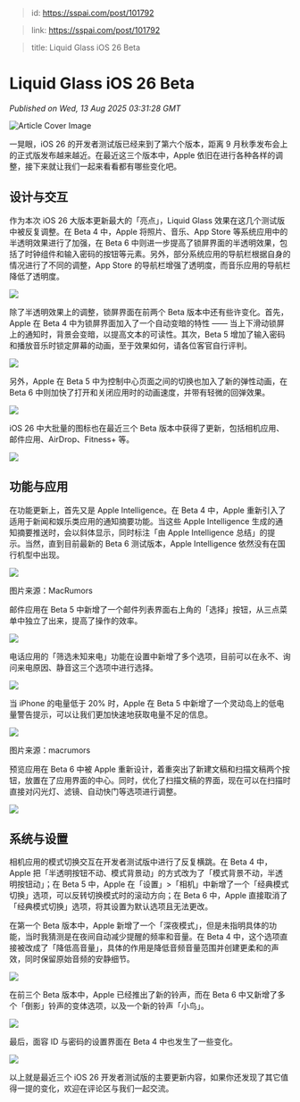 > id: https://sspai.com/post/101792

> link: https://sspai.com/post/101792

> title: Liquid Glass iOS 26 Beta

# Liquid Glass iOS 26 Beta
_Published on Wed, 13 Aug 2025 03:31:28 GMT_

![Article Cover Image](https://cdnfile.sspai.com/2025/8/13/article/cfe5cd91-16ba-2031-d02a-23a3fd089d7b.jpeg)  

一晃眼，iOS 26 的开发者测试版已经来到了第六个版本，距离 9 月秋季发布会上的正式版发布越来越近。在最近这三个版本中，Apple 依旧在进行各种各样的调整，接下来就让我们一起来看看都有哪些变化吧。

设计与交互
-----

作为本次 iOS 26 大版本更新最大的「亮点」，Liquid Glass 效果在这几个测试版中被反复调整。在 Beta 4 中，Apple 将照片、音乐、App Store 等系统应用中的半透明效果进行了加强，在 Beta 6 中则进一步提高了锁屏界面的半透明效果，包括了时钟组件和输入密码的按钮等元素。另外，部分系统应用的导航栏根据自身的情况进行了不同的调整，App Store 的导航栏增强了透明度，而音乐应用的导航栏降低了透明度。

![](https://cdnfile.sspai.com/2025/08/12/d3a327763b29ae3da83adc702017a80d.JPEG?imageView2/2/w/1120/q/90/interlace/1/ignore-error/1/format/webp)

除了半透明效果上的调整，锁屏界面在前两个 Beta 版本中还有些许变化。首先，Apple 在 Beta 4 中为锁屏界面加入了一个自动变暗的特性 —— 当上下滑动锁屏上的通知时，背景会变暗，以提高文本的可读性。其次，Beta 5 增加了输入密码和播放音乐时锁定屏幕的动画，至于效果如何，请各位客官自行评判。

![](https://cdnfile.sspai.com/2025/08/12/ccde8a199d2622cf88f3f40f5459d4b3.gif)

另外，Apple 在 Beta 5 中为控制中心页面之间的切换也加入了新的弹性动画，在 Beta 6 中则加快了打开和关闭应用时的动画速度，并带有轻微的回弹效果。

![](https://cdnfile.sspai.com/2025/08/12/28d76b5bb6cf2dcfbc78384cd1182f06.gif)

iOS 26 中大批量的图标也在最近三个 Beta 版本中获得了更新，包括相机应用、邮件应用、AirDrop、Fitness+ 等。

![](https://cdnfile.sspai.com/2025/08/12/922d02ebb69942f3ec1357d8582e770b.JPEG?imageView2/2/w/1120/q/90/interlace/1/ignore-error/1/format/webp)

功能与应用
-----

在功能更新上，首先又是 Apple Intelligence。在 Beta 4 中，Apple 重新引入了适用于新闻和娱乐类应用的通知摘要功能。当这些 Apple Intelligence 生成的通知摘要推送时，会以斜体显示，同时标注「由 Apple Intelligence 总结」的提示。当然，直到目前最新的 Beta 6 测试版本，Apple Intelligence 依然没有在国行机型中出现。

![](https://cdnfile.sspai.com/2025/08/12/4b2f9df6f87f0afff860032804c030d9.jpg?imageView2/2/w/1120/q/90/interlace/1/ignore-error/1/format/webp)

图片来源：MacRumors

邮件应用在 Beta 5 中新增了一个邮件列表界面右上角的「选择」按钮，从三点菜单中独立了出来，提高了操作的效率。

![](https://cdnfile.sspai.com/2025/08/12/bf687b1431980f692a33978700625fd7.JPEG?imageView2/2/w/1120/q/90/interlace/1/ignore-error/1/format/webp)

电话应用的「筛选未知来电」功能在设置中新增了多个选项，目前可以在永不、询问来电原因、静音这三个选项中进行选择。

![](https://cdnfile.sspai.com/2025/08/12/00839611a8bfb11f83bb09d7c04690c2.jpeg?imageView2/2/w/1120/q/90/interlace/1/ignore-error/1/format/webp)

当 iPhone 的电量低于 20% 时，Apple 在 Beta 5 中新增了一个灵动岛上的低电量警告提示，可以让我们更加快速地获取电量不足的信息。

![](https://cdnfile.sspai.com/2025/08/12/0f11e424eec0dd7e79726e95d4be1166.jpg?imageView2/2/w/1120/q/90/interlace/1/ignore-error/1/format/webp)

图片来源：macrumors

预览应用在 Beta 6 中被 Apple 重新设计，着重突出了新建文稿和扫描文稿两个按钮，放置在了应用界面的中心。同时，优化了扫描文稿的界面，现在可以在扫描时直接对闪光灯、滤镜、自动快门等选项进行调整。

![](https://cdnfile.sspai.com/2025/08/12/9fd864723631aab79a5b058a8daf4399.JPEG?imageView2/2/w/1120/q/90/interlace/1/ignore-error/1/format/webp)

系统与设置
-----

相机应用的模式切换交互在开发者测试版中进行了反复横跳。在 Beta 4 中，Apple 把「半透明按钮不动、模式背景动」的方式改为了「模式背景不动，半透明按钮动」；在 Beta 5 中，Apple 在「设置」>「相机」中新增了一个「经典模式切换」选项，可以反转切换模式时的滚动方向；在 Beta 6 中，Apple 直接取消了「经典模式切换」选项，将其设置为默认选项且无法更改。

在第一个 Beta 版本中，Apple 新增了一个「深夜模式」，但是未指明具体的功能，当时我猜测是在夜间自动减少提醒的频率和音量。在 Beta 4 中，这个选项直接被改成了「降低高音量」，具体的作用是降低音频音量范围并创建更柔和的声效，同时保留原始音频的安静细节。

![](https://cdnfile.sspai.com/2025/08/12/b67755a87e0cdbd7ee86b785e78528ff.jpeg?imageView2/2/w/1120/q/90/interlace/1/ignore-error/1/format/webp)

在前三个 Beta 版本中，Apple 已经推出了新的铃声，而在 Beta 6 中又新增了多个「倒影」铃声的变体选项，以及一个新的铃声「小鸟」。

![](https://cdnfile.sspai.com/2025/08/12/2ff7ea1fc20fd0ddba666c93eb8806e2.JPEG?imageView2/2/w/1120/q/90/interlace/1/ignore-error/1/format/webp)

最后，面容 ID 与密码的设置界面在 Beta 4 中也发生了一些变化。

![](https://cdnfile.sspai.com/2025/08/12/6a9ebf9c401bbc9ac44871658857c9d6.JPEG?imageView2/2/w/1120/q/90/interlace/1/ignore-error/1/format/webp)

以上就是最近三个 iOS 26 开发者测试版的主要更新内容，如果你还发现了其它值得一提的变化，欢迎在评论区与我们一起交流。

